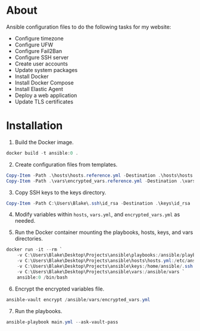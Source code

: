# About

Ansible configuration files to do the following tasks for my website:
- Configure timezone
- Configure UFW
- Configure Fail2Ban
- Configure SSH server
- Create user accounts
- Update system packages
- Install Docker
- Install Docker Compose
- Install Elastic Agent
- Deploy a web application
- Update TLS certificates

# Installation

1. Build the Docker image.
```powershell
docker build -t ansible:0 .
```

2. Create configuration files from templates.
```powershell
Copy-Item -Path .\hosts\hosts.reference.yml -Destination .\hosts\hosts.yml
Copy-Item -Path .\vars\encrypted_vars.reference.yml -Destination .\vars\encrypted_vars.yml
```

3. Copy SSH keys to the keys directory.
```powershell
Copy-Item -Path C:\Users\Blake\.ssh\id_rsa -Destination .\keys\id_rsa
```

4. Modify variables within `hosts`, `vars.yml`, and `encrypted_vars.yml` as needed.

5. Run the Docker container mounting the playbooks, hosts, keys, and vars directories.
```powershell
docker run -it --rm `
    -v C:\Users\Blake\Desktop\Projects\ansible\playbooks:/ansible/playbooks `
    -v C:\Users\Blake\Desktop\Projects\ansible\hosts\hosts.yml:/etc/ansible/hosts `
    -v C:\Users\Blake\Desktop\Projects\ansible\keys:/home/ansible/.ssh `
    -v C:\Users\Blake\Desktop\Projects\ansible\vars:/ansible/vars `
    ansible:0 /bin/bash
```

6. Encrypt the encrypted variables file.
```powershell
ansible-vault encrypt /ansible/vars/encrypted_vars.yml
```

7. Run the playbooks.
```powershell
ansible-playbook main.yml --ask-vault-pass
```

